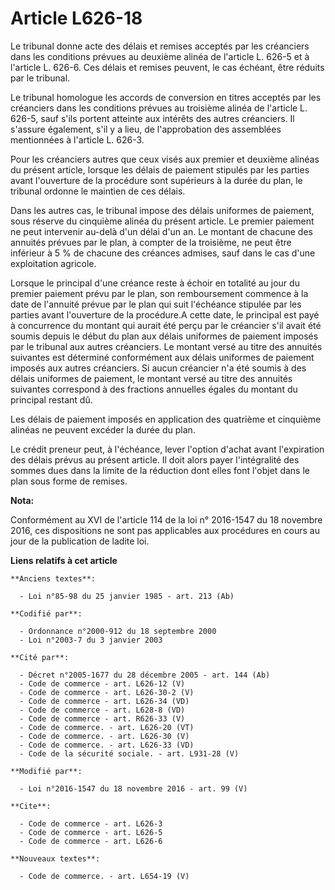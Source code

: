 # Article L626-18

Le tribunal donne acte des délais et remises acceptés par les créanciers dans les conditions prévues au deuxième alinéa de
l'article L. 626-5 et à l'article L. 626-6. Ces délais et remises peuvent, le cas échéant, être réduits par le tribunal. 

Le tribunal homologue les accords de conversion en titres acceptés par les créanciers dans les conditions prévues au
troisième alinéa de l'article L. 626-5, sauf s'ils portent atteinte aux intérêts des autres créanciers. Il s'assure
également, s'il y a lieu, de l'approbation des assemblées mentionnées à l'article L. 626-3. 

Pour les créanciers autres que ceux visés aux premier et deuxième alinéas du présent article, lorsque les délais de paiement
stipulés par les parties avant l'ouverture de la procédure sont supérieurs à la durée du plan, le tribunal ordonne le
maintien de ces délais. 

Dans les autres cas, le tribunal impose des délais uniformes de paiement, sous réserve du cinquième alinéa du présent
article. Le premier paiement ne peut intervenir au-delà d'un délai d'un an. Le montant de chacune des annuités prévues par le
plan, à compter de la troisième, ne peut être inférieur à 5 % de chacune des créances admises, sauf dans le cas d'une
exploitation agricole. 

Lorsque le principal d'une créance reste à échoir en totalité au jour du premier paiement prévu par le plan, son
remboursement commence à la date de l'annuité prévue par le plan qui suit l'échéance stipulée par les parties avant
l'ouverture de la procédure.A cette date, le principal est payé à concurrence du montant qui aurait été perçu par le
créancier s'il avait été soumis depuis le début du plan aux délais uniformes de paiement imposés par le tribunal aux autres
créanciers. Le montant versé au titre des annuités suivantes est déterminé conformément aux délais uniformes de paiement
imposés aux autres créanciers. Si aucun créancier n'a été soumis à des délais uniformes de paiement, le montant versé au
titre des annuités suivantes correspond à des fractions annuelles égales du montant du principal restant dû. 

Les délais de paiement imposés en application des quatrième et cinquième alinéas ne peuvent excéder la durée du plan. 

Le crédit preneur peut, à l'échéance, lever l'option d'achat avant l'expiration des délais prévus au présent article. Il doit
alors payer l'intégralité des sommes dues dans la limite de la réduction dont elles font l'objet dans le plan sous forme de
remises.

**Nota:**

Conformément au XVI de l'article 114 de la loi n° 2016-1547 du 18 novembre 2016, ces dispositions ne sont pas applicables aux
procédures en cours au jour de la publication de ladite loi.

**Liens relatifs à cet article**

	**Anciens textes**:

	  - Loi n°85-98 du 25 janvier 1985 - art. 213 (Ab)

	**Codifié par**:

	  - Ordonnance n°2000-912 du 18 septembre 2000
	  - Loi n°2003-7 du 3 janvier 2003

	**Cité par**:

	  - Décret n°2005-1677 du 28 décembre 2005 - art. 144 (Ab)
	  - Code de commerce - art. L626-12 (V)
	  - Code de commerce - art. L626-30-2 (V)
	  - Code de commerce - art. L626-34 (VD)
	  - Code de commerce - art. L628-8 (VD)
	  - Code de commerce - art. R626-33 (V)
	  - Code de commerce. - art. L626-20 (VT)
	  - Code de commerce. - art. L626-30 (V)
	  - Code de commerce. - art. L626-33 (VD)
	  - Code de la sécurité sociale. - art. L931-28 (V)

	**Modifié par**:

	  - Loi n°2016-1547 du 18 novembre 2016 - art. 99 (V)

	**Cite**:

	  - Code de commerce - art. L626-3
	  - Code de commerce - art. L626-5
	  - Code de commerce - art. L626-6

	**Nouveaux textes**:

	  - Code de commerce. - art. L654-19 (V)
